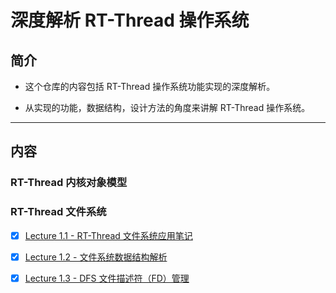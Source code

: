 # 深度解析 RT-Thread 操作系统

## 简介

- 这个仓库的内容包括 RT-Thread 操作系统功能实现的深度解析。

- 从实现的功能，数据结构，设计方法的角度来讲解 RT-Thread 操作系统。

___

## 内容

### RT-Thread 内核对象模型

### RT-Thread 文件系统
- [x] [Lecture 1.1 - RT-Thread 文件系统应用笔记](./Lectures/Lecture_1.1_RT-Thread_文件系统应用笔记.md)
- [x] [Lecture 1.2 - 文件系统数据结构解析](./Lectures/Lecture_1.2_文件系统数据结构解析.md)
- [x] [Lecture 1.3 - DFS 文件描述符（FD）管理](./Lectures/Lecture_1.3_DFS文件描述符管理.md)


